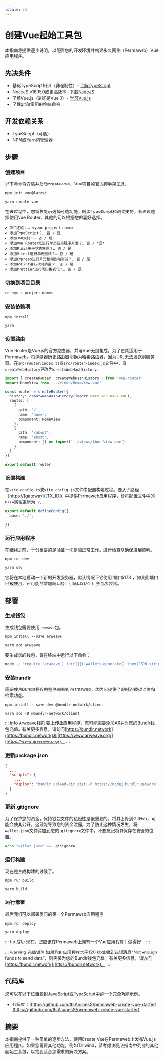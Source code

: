 ```yaml
---
locale: zh
---
```

# 创建Vue起始工具包

本指南将提供逐步说明，以配置您的开发环境并构建永久网络（Permaweb）Vue应用程序。

## 先决条件

- 基础TypeScript知识（非强制性）- [了解TypeScript](https://www.typescriptlang.org/docs/)
- NodeJS v16.15.0或更高版本- [下载NodeJS](https://nodejs.org/en/download/)
- 了解Vue.js（最好是Vue 3）- [学习Vue.js](https://vuejs.org/)
- 了解git和常用的终端命令

## 开发依赖关系

- TypeScript（可选）
- NPM或Yarn包管理器

## 步骤

### 创建项目

以下命令将安装并启动create-vue，Vue项目的官方脚手架工具。

<CodeGroup>
  <CodeGroupItem title="NPM">

  ```console:no-line-numbers
  npm init vue@latest
  ```

  </CodeGroupItem>
  <CodeGroupItem title="YARN">

  ```console:no-line-numbers
  yarn create vue
  ```

  </CodeGroupItem>
</CodeGroup>

在该过程中，您将被提示选择可选功能，例如TypeScript和测试支持。我建议选择使用Vue Router，其他的可以根据您的喜好选择。

```console:no-line-numbers
✔ 项目名称：… <your-project-name>
✔ 添加TypeScript？… 否 / 是
✔ 添加JSX支持？… 否 / 是
✔ 添加Vue Router以进行单页应用程序开发？… 否 / *是*
✔ 添加Pinia用于状态管理？… 否 / 是
✔ 添加Vitest进行单元测试？… 否 / 是
✔ 添加Cypress进行单元和端到端测试？… 否 / 是
✔ 添加ESLint进行代码质量？… 否 / 是
✔ 添加Prettier进行代码格式化？… 否 / 是
```

### 切换到项目目录

```sh
cd <your-project-name>
```

### 安装依赖项

<CodeGroup>
  <CodeGroupItem title="NPM">

  ```console:no-line-numbers
  npm install
  ```

  </CodeGroupItem>
  <CodeGroupItem title="YARN">

  ```console:no-line-numbers
  yarn
  ```

  </CodeGroupItem>
</CodeGroup>

### 设置路由

Vue Router是Vue.js的官方路由器，并与Vue无缝集成。为了使其适用于Permaweb，将浏览器历史路由器切换为哈希路由器，因为URL无法发送到服务器。在`src/router/index.ts`或`src/router/index.js`文件中，将`createWebHistory`更改为`createWebHashHistory`。

```ts
import { createRouter, createWebHashHistory } from 'vue-router'
import HomeView from '../views/HomeView.vue'

const router = createRouter({
  history: createWebHashHistory(import.meta.env.BASE_URL),
  routes: [
    {
      path: '/',
      name: 'home',
      component: HomeView
    },
    {
      path: '/about',
      name: 'about',
      component: () => import('../views/AboutView.vue')
    }
  ]
})

export default router
```

### 设置构建

在`vite.config.ts`或`vite.config.js`文件中配置构建过程。要从子路径（https://[gateway]/[TX_ID]）中提供Permaweb应用程序，请将配置文件中的`base`属性更新为`./`。

```ts
export default defineConfig({
  base: './',
  ...
})
```

### 运行应用程序

在继续之前，十分重要的是验证一切是否正常工作。进行检查以确保进展顺利。

<CodeGroup>
  <CodeGroupItem title="NPM">

  ```console:no-line-numbers
  npm run dev
  ```

  </CodeGroupItem>
  <CodeGroupItem title="YARN">

  ```console:no-line-numbers
  yarn dev
  ```

  </CodeGroupItem>
</CodeGroup>
它将在本地启动一个新的开发服务器，默认情况下它使用`端口5173`，如果此端口已被使用，它可能会增加端口号1（`端口5174`）并再次尝试。

## 部署

### 生成钱包

生成钱包需要使用`arweave`包。

<CodeGroup>
  <CodeGroupItem title="NPM">

  ```console:no-line-numbers
  npm install --save arweave
  ```

  </CodeGroupItem>
  <CodeGroupItem title="YARN">

  ```console:no-line-numbers
  yarn add arweave

  ```

  </CodeGroupItem>
</CodeGroup>

要生成您的钱包，请在终端中运行以下命令：
```sh
node -e "require('arweave').init({}).wallets.generate().then(JSON.stringify).then(console.log.bind(console))" > wallet.json
```

### 安装bundlr

需要使用Bundlr将应用程序部署到Permaweb，因为它提供了即时的数据上传和检索功能。

<CodeGroup>
  <CodeGroupItem title="NPM">

  ```console:no-line-numbers
  npm install --save-dev @bundlr-network/client
  ```

  </CodeGroupItem>
  <CodeGroupItem title="YARN">

  ```console:no-line-numbers
  yarn add -D @bundlr-network/client
  ```

  </CodeGroupItem>
</CodeGroup>

::: info Arweave钱包
要上传此应用程序，您可能需要添加AR并为您的Bundlr钱包充值。有关更多信息，请访问[https://bundlr.network](https://bundlr.network)和[https://www.arweave.org/](https://www.arweave.org/)。
:::

### 更新package.json

```json
{
  ...
  "scripts": {
    ...
    "deploy": "bundlr upload-dir dist -h https://node2.bundlr.network --wallet ./wallet.json -c arweave --index-file index.html --no-confirmation"
  }
}
```

### 更新.gitignore

为了保护您的资金，保持钱包文件的私密性是很重要的。将其上传到GitHub，可能会使其公开，这可能导致您的资金泄露。为了防止这种情况发生，将`wallet.json`文件添加到您的`.gitignore`文件中。不要忘记将其保存在安全的位置。

```sh
echo "wallet.json" >> .gitignore
```

### 运行构建

现在是生成构建的时候了。

<CodeGroup>
  <CodeGroupItem title="NPM">

  ```console:no-line-numbers
  npm run build
  ```

  </CodeGroupItem>
  <CodeGroupItem title="YARN">

  ```console:no-line-numbers
  yarn build
  ```

  </CodeGroupItem>
</CodeGroup>

### 运行部署
最后我们可以部署我们的第一个Permaweb应用程序

<CodeGroup>
  <CodeGroupItem title="NPM">

  ```console:no-line-numbers
  npm run deploy
  ```

  </CodeGroupItem>
  <CodeGroupItem title="YARN">

  ```console:no-line-numbers
  yarn deploy
  ```

  </CodeGroupItem>
</CodeGroup>

::: tip 成功
现在，您应该在Permaweb上拥有一个Vue应用程序！做得好！
:::

::: warning 充值钱包
如果您的应用程序大于120 kb或收到错误消息“Not enough funds to send data”，则需要为您的Bundlr钱包充值。有关更多信息，请访问[https://bundlr.network](https://bundlr.network)。
:::

## 代码库

您可以在以下位置找到JavaScript或TypeScript中的一个完全功能示例。

- 代码库：[https://github.com/ItsAnunesS/permaweb-create-vue-starter](https://github.com/ItsAnunesS/permaweb-create-vue-starter)

## 摘要

本指南提供了一种简单的逐步方法，使用Create Vue在Permaweb上发布Vue.js应用程序。如果您需要其他功能，例如Tailwind，请考虑浏览该指南中列出的其他起始工具包，以找到适合您需求的解决方案。